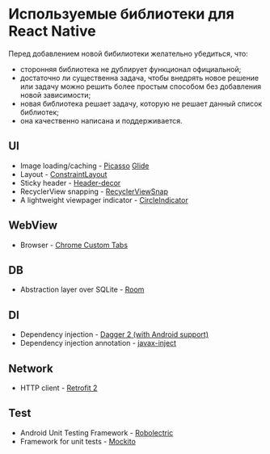 # Используемые библиотеки для React Native

Перед добавлением новой бибилиотеки желательно убедиться, что:
- сторонняя библиотека не дублирует функционал официальной;
- достаточно ли существенна задача, чтобы внедрять новое решение или задачу можно решить более простым способом без добавления новой зависимости;
- новая библиотека решает задачу, которую не решает данный список библиотек;
- она качественно написана и поддерживается.

## UI
- Image loading/caching - [Picasso](https://github.com/square/picasso)
                          [Glide](https://github.com/bumptech/glide)
- Layout - [ConstraintLayout](https://developer.android.com/reference/android/support/constraint/ConstraintLayout)
- Sticky header - [Header-decor](https://github.com/edubarr/header-decor)
- RecyclerView snapping - [RecyclerViewSnap](https://github.com/rubensousa/RecyclerViewSnap)
- A lightweight viewpager indicator - [CircleIndicator](https://github.com/ongakuer/CircleIndicator)

## WebView
- Browser - [Chrome Custom Tabs](https://developer.chrome.com/multidevice/android/customtabs)

## DB
- Abstraction layer over SQLite - [Room](https://developer.android.com/topic/libraries/architecture/room)

## DI
- Dependency injection - [Dagger 2 (with Android support)](https://github.com/google/dagger)
- Dependency injection annotation - [javax-inject](https://github.com/javax-inject/javax-inject)

## Network
- HTTP client - [Retrofit 2](https://github.com/square/retrofit)

## Test
- Android Unit Testing Framework - [Robolectric](https://github.com/robolectric/robolectric)
- Framework for unit tests - [Mockito](https://github.com/mockito/mockito)
